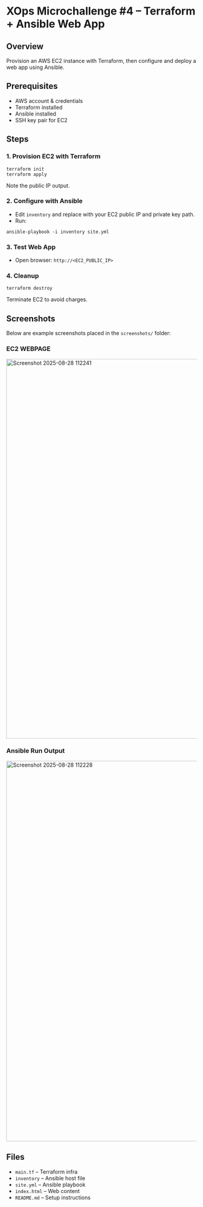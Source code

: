 # XOps Microchallenge #4 – Terraform + Ansible Web App
 
## Overview
Provision an AWS EC2 instance with Terraform, then configure and deploy a web app using Ansible.
 
## Prerequisites
- AWS account & credentials
- Terraform installed
- Ansible installed
- SSH key pair for EC2
 
## Steps
 
### 1. Provision EC2 with Terraform
```
terraform init
terraform apply
```
Note the public IP output.
 
### 2. Configure with Ansible
- Edit `inventory` and replace with your EC2 public IP and private key path.
- Run:
```
ansible-playbook -i inventory site.yml
```
 
### 3. Test Web App
- Open browser: `http://<EC2_PUBLIC_IP>`
 
### 4. Cleanup
```
terraform destroy
```
Terminate EC2 to avoid charges.
 
## Screenshots
Below are example screenshots placed in the `screenshots/` folder:
 
### EC2 WEBPAGE
<img width="1919" height="1004" alt="Screenshot 2025-08-28 112241" src="https://github.com/user-attachments/assets/d46ba7ee-e0ee-4986-b3df-a6b53beee7e2" />
 
### Ansible Run Output
<img width="1919" height="1006" alt="Screenshot 2025-08-28 112228" src="https://github.com/user-attachments/assets/6eb8a9e0-6927-48e8-ac7e-a41a294ea2f1" />
 
## Files
- `main.tf` – Terraform infra
- `inventory` – Ansible host file
- `site.yml` – Ansible playbook
- `index.html` – Web content
- `README.md` – Setup instructions
